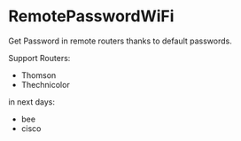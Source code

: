 RemotePasswordWiFi
==================

Get Password in remote routers thanks to default passwords.

Support Routers:

 * Thomson
 * Thechnicolor

in next days: 

 * bee
 * cisco
